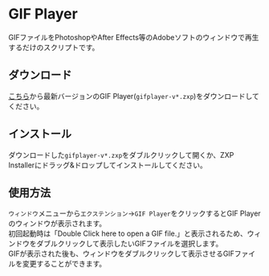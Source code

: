 # GIF Player

GIFファイルをPhotoshopやAfter Effects等のAdobeソフトのウィンドウで再生するだけのスクリプトです。

## ダウンロード
[こちら](https://github.com/mimaraka/ae-gif_player/releases/latest)から最新バージョンのGIF Player(`gifplayer-v*.zxp`)をダウンロードしてください。  

## インストール
ダウンロードした`gifplayer-v*.zxp`をダブルクリックして開くか、ZXP Installerにドラッグ&ドロップしてインストールしてください。

## 使用方法
`ウィンドウ`メニューから`エクステンション`→`GIF Player`をクリックするとGIF Playerのウィンドウが表示されます。  
初回起動時は「Double Click here to open a GIF file.」と表示されるため、ウィンドウをダブルクリックして表示したいGIFファイルを選択します。  
GIFが表示された後も、ウィンドウをダブルクリックして表示させるGIFファイルを変更することができます。
